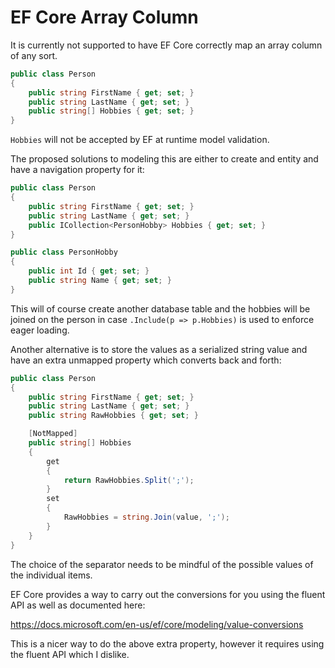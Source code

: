 # EF Core Array Column

It is currently not supported to have EF Core correctly map an array column of any sort.

```cs
public class Person
{
    public string FirstName { get; set; }
    public string LastName { get; set; }
    public string[] Hobbies { get; set; }
}
```

`Hobbies` will not be accepted by EF at runtime model validation.

The proposed solutions to modeling this are either to create and entity and have a navigation property for it:

```cs
public class Person
{
    public string FirstName { get; set; }
    public string LastName { get; set; }
    public ICollection<PersonHobby> Hobbies { get; set; }
}

public class PersonHobby
{
    public int Id { get; set; }
    public string Name { get; set; }
}
```

This will of course create another database table and the hobbies will be joined on the person in case
`.Include(p => p.Hobbies)` is used to enforce eager loading.

Another alternative is to store the values as a serialized string value and have an extra unmapped property which converts back and forth:

```cs
public class Person
{
    public string FirstName { get; set; }
    public string LastName { get; set; }
    public string RawHobbies { get; set; }

    [NotMapped]
    public string[] Hobbies
    {
        get
        {
            return RawHobbies.Split(';');
        }
        set
        {
            RawHobbies = string.Join(value, ';');
        }
    }
}
```

The choice of the separator needs to be mindful of the possible values of the individual items.

EF Core provides a way to carry out the conversions for you using the fluent API as well as documented here:

https://docs.microsoft.com/en-us/ef/core/modeling/value-conversions

This is a nicer way to do the above extra property, however it requires using the fluent API which I dislike.

